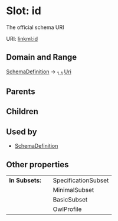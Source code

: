 
# Slot: id

The official schema URI

URI: [linkml:id](https://w3id.org/linkml/id)


## Domain and Range

[SchemaDefinition](SchemaDefinition.md) &#8594;  <sub>1..1</sub> [Uri](types/Uri.md)

## Parents


## Children


## Used by

 * [SchemaDefinition](SchemaDefinition.md)

## Other properties

|  |  |  |
| --- | --- | --- |
| **In Subsets:** | | SpecificationSubset |
|  | | MinimalSubset |
|  | | BasicSubset |
|  | | OwlProfile |